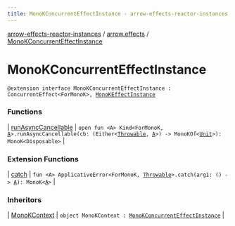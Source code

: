 ```yaml
---
title: MonoKConcurrentEffectInstance - arrow-effects-reactor-instances
---
```


[arrow-effects-reactor-instances](../../index.html) / [arrow.effects](../index.html) / [MonoKConcurrentEffectInstance](./index.html)

# MonoKConcurrentEffectInstance

`@extension interface MonoKConcurrentEffectInstance : ConcurrentEffect<ForMonoK>, `[`MonoKEffectInstance`](../-mono-k-effect-instance/index.html)

### Functions

| [runAsyncCancellable](run-async-cancellable.html) | `open fun <A> Kind<ForMonoK, `[`A`](run-async-cancellable.html#A)`>.runAsyncCancellable(cb: (Either<`[`Throwable`](https://kotlinlang.org/api/latest/jvm/stdlib/kotlin/-throwable/index.html)`, `[`A`](run-async-cancellable.html#A)`>) -> MonoKOf<`[`Unit`](https://kotlinlang.org/api/latest/jvm/stdlib/kotlin/-unit/index.html)`>): MonoK<Disposable>` |

### Extension Functions

| [catch](../../arrow.effects.monok.applicative-error/arrow.typeclasses.-applicative-error/catch.html) | `fun <A> ApplicativeError<ForMonoK, `[`Throwable`](https://kotlinlang.org/api/latest/jvm/stdlib/kotlin/-throwable/index.html)`>.catch(arg1: () -> `[`A`](../../arrow.effects.monok.applicative-error/arrow.typeclasses.-applicative-error/catch.html#A)`): MonoK<`[`A`](../../arrow.effects.monok.applicative-error/arrow.typeclasses.-applicative-error/catch.html#A)`>` |

### Inheritors

| [MonoKContext](../-mono-k-context.html) | `object MonoKContext : `[`MonoKConcurrentEffectInstance`](./index.html) |

